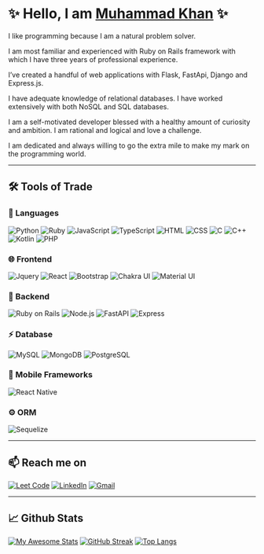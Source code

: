 # ✨ Hello, I am [Muhammad Khan](https://muhammadkhan.dev) ✨

I like programming because I am a natural problem solver.

I am most familiar and experienced with Ruby on Rails framework with which I have three years of professional experience.

I’ve created a handful of web applications with Flask, FastApi, Django and Express.js.

I have adequate knowledge of relational databases. I have worked extensively with both NoSQL and SQL databases.

I am a self-motivated developer blessed with a healthy amount of curiosity and ambition. I am rational and logical and love a challenge.

I am dedicated and always willing to go the extra mile to make my mark on the programming world.

***

## 🛠️ Tools of Trade

### 📝 Languages

  ![Python](https://img.shields.io/badge/Python-FFD43B?style=for-the-badge&logo=python&logoColor=blue)
  ![Ruby](https://img.shields.io/badge/Ruby-CC342D?style=for-the-badge&logo=ruby&logoColor=white)
  ![JavaScript](https://img.shields.io/badge/JavaScript-323330?style=for-the-badge&logo=javascript&logoColor=F7DF1E)
  ![TypeScript](https://img.shields.io/badge/TypeScript-007ACC?style=for-the-badge&logo=typescript&logoColor=white)
  ![HTML](https://img.shields.io/badge/HTML5-E34F26?style=for-the-badge&logo=html5&logoColor=white)
  ![CSS](https://img.shields.io/badge/CSS3-1572B6?style=for-the-badge&logo=css3&logoColor=white)
  ![C](https://img.shields.io/badge/C-00599C?style=for-the-badge&logo=c&logoColor=white)
  ![C++](https://img.shields.io/badge/C%2B%2B-00599C?style=for-the-badge&logo=c%2B%2B&logoColor=white)
  ![Kotlin](https://img.shields.io/badge/Kotlin-0095D5?&style=for-the-badge&logo=kotlin&logoColor=white)
  ![PHP](https://img.shields.io/badge/PHP-777BB4?style=for-the-badge&logo=php&logoColor=white)


### 🌐 Frontend

![Jquery](https://img.shields.io/badge/jQuery-0769AD?style=for-the-badge&logo=jquery&logoColor=white)
![React](https://img.shields.io/badge/React-20232A?style=for-the-badge&logo=react&logoColor=61DAFB)
![Bootstrap](https://img.shields.io/badge/Bootstrap-563D7C?style=for-the-badge&logo=bootstrap&logoColor=white)
![Chakra UI](https://img.shields.io/badge/Chakra--UI-319795?style=for-the-badge&logo=chakra-ui&logoColor=white)
![Material UI](https://img.shields.io/badge/Material%20UI-007FFF?style=for-the-badge&logo=mui&logoColor=white)

### 🚀 Backend

![Ruby on Rails](https://img.shields.io/badge/Ruby_on_Rails-CC0000?style=for-the-badge&logo=ruby-on-rails&logoColor=white)
![Node.js](https://img.shields.io/badge/node.js%20-%2343853D.svg?&style=for-the-badge&logo=node.js&logoColor=white)
![FastAPI](https://img.shields.io/badge/fastapi-109989?style=for-the-badge&logo=FASTAPI&logoColor=white)
  ![Express](https://img.shields.io/badge/Express.js-000000?style=for-the-badge&logo=express&logoColor=white)

### ⚡ Database

![MySQL](https://img.shields.io/badge/MySQL-005C84?style=for-the-badge&logo=mysql&logoColor=white)
![MongoDB](https://img.shields.io/badge/MongoDB-4EA94B?style=for-the-badge&logo=mongodb&logoColor=white)
![PostgreSQL](https://img.shields.io/badge/PostgreSQL-316192?style=for-the-badge&logo=postgresql&logoColor=white)

### 📱 Mobile Frameworks

![React Native](https://img.shields.io/badge/React_Native-20232A?style=for-the-badge&logo=react&logoColor=61DAFB)

### ⚙️ ORM

![Sequelize](https://img.shields.io/badge/Sequelize-52B0E7?style=for-the-badge&logo=Sequelize&logoColor=white)

***

## 📫 Reach me on

[![Leet Code](https://img.shields.io/badge/-LeetCode-FFA116?style=for-the-badge&logo=LeetCode&logoColor=black)](https://leetcode.com/MBM_1607/)
[![LinkedIn](https://img.shields.io/badge/linkedin-%230077B5.svg?&style=for-the-badge&logo=linkedin&logoColor=white)](https://www.linkedin.com/in/mbm1607)
[![Gmail](https://img.shields.io/badge/gmail-%23D14836.svg?&style=for-the-badge&logo=gmail&logoColor=white)](mailto:muhammadkhan1607@gmail.com)

***

## 📈 Github Stats

[![My Awesome Stats](https://awesome-github-stats.azurewebsites.net/user-stats/MBM1607?cardType=level&theme=dracula&count_private=true&include_all_commits=true)](https://git.io/awesome-stats-card) [![GitHub Streak](https://github-readme-streak-stats.herokuapp.com?user=MBM1607&theme=dracula&date_format=j%20M%5B%20Y%5D&count_private=true)](https://git.io/streak-stats)
[![Top Langs](https://github-readme-stats.vercel.app/api/top-langs/?username=MBM1607&theme=dracula&card_width=950)](https://github.com/anuraghazra/github-readme-stats)
